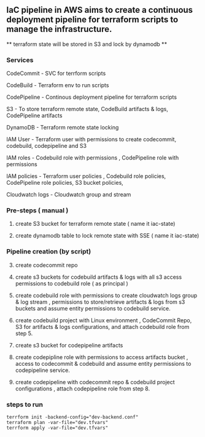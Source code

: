 ## IaC pipeline in AWS aims to create a continuous deployment pipeline for terraform scripts to manage the infrastructure.

** terraform state will be stored in S3 and lock by dynamodb **

### Services

CodeCommit  -  SVC for terrform scripts

CodeBuild    -  Terraform env to run scripts

CodePipeline -  Continous deployment pipeline for terraform scripts

S3           -  To store terraform remote state, CodeBuild artifacts & logs, CodePipeline artifacts

DynamoDB    -   Terraform remote state locking

IAM User     - Terraform user with permissions to create codecommit, codebuild, codepipeline and S3

IAM roles     -  Codebuild role with permissions , CodePipeline role with permissions

IAM policies  -  Terraform user policies , Codebuild role policies, CodePipeline role policies, S3 bucket policies,

Cloudwatch logs - Cloudwatch group and stream



### Pre-steps ( manual )

1) create S3 bucket for terraform remote state ( name it iac-state)

2) create dynamodb table to lock remote state with SSE ( name it iac-state)


### Pipeline creation (by script)

3) create codecommit repo

4) create s3 buckets for codebuild artifacts & logs with all s3 access permissions to codebuild role ( as principal )

5) create codebuild role with permissions to create cloudwatch logs group &  log stream ,  permissions to store/retrieve artifacts & logs from s3 buckets and assume entity permissions to codebuild service.

6) create codebuild project with Linux environment ,  CodeCommit Repo, S3 for artifacts & logs configurations, and attach codebuild role from step 5.

7) create s3 bucket for codepipeline artifacts

8) create codepipline role with permissions to access artifacts bucket , access to codecommit & codebuild and assume entity permissions to codepipeline service.

9) create codepipeline with codecommit repo & codebuild project configurations , attach codepipeline role from step 8.


### steps to run

```
terrform init -backend-config="dev-backend.conf"
terraform plan -var-file="dev.tfvars"
terrform apply -var-file="dev.tfvars"

```
